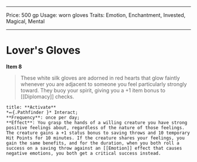 
---
Price: 500 gp
Usage: worn gloves
Traits: Emotion, Enchantment, Invested, Magical, Mental

---

# Lover's Gloves

**Item 8**

> These white silk gloves are adorned in red hearts that glow faintly whenever you are adjacent to someone you feel particularly strongly toward. They buoy your spirit, giving you a +1 item bonus to [[Diplomacy]] checks.

```ad-embed-ability
title: **Activate**
*⬻{.Pathfinder }* Interact; 
**Frequency**: once per day;
**Effect**: You grasp the hands of a willing creature you have strong positive feelings about, regardless of the nature of those feelings. The creature gains a +1 status bonus to saving throws and 10 temporary Hit Points for 10 minutes. If the creature shares your feelings, you gain the same benefits, and for the duration, when you both roll a success on a saving throw against an [[Emotion]] effect that causes negative emotions, you both get a critical success instead.

```
